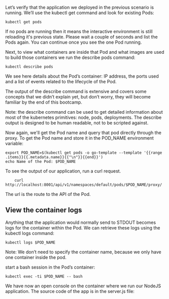 Let’s verify that the application we deployed in the previous scenario is running. We’ll use the kubectl get command and look for existing Pods:

    kubectl get pods

If no pods are running then it means the interactive environment is still reloading it's previous state. Please wait a couple of seconds and list the Pods again. You can continue once you see the one Pod running.

Next, to view what containers are inside that Pod and what images are used to build those containers we run the describe pods command:

    kubectl describe pods

We see here details about the Pod’s container: IP address, the ports used and a list of events related to the lifecycle of the Pod.

The output of the describe command is extensive and covers some concepts that we didn’t explain yet, but don’t worry, they will become familiar by the end of this bootcamp.

Note: the describe command can be used to get detailed information about most of the kubernetes primitives: node, pods, deployments. The describe output is designed to be human readable, not to be scripted against.

Now again, we'll get the Pod name and query that pod directly through the proxy. To get the Pod name and store it in the POD_NAME environment variable:

    export POD_NAME=$(kubectl get pods -o go-template --template '{{range .items}}{{.metadata.name}}{{"\n"}}{{end}}')
    echo Name of the Pod: $POD_NAME

To see the output of our application, run a curl request.

        curl http://localhost:8001/api/v1/namespaces/default/pods/$POD_NAME/proxy/
        
The url is the route to the API of the Pod.


## View the container logs
Anything that the application would normally send to STDOUT becomes logs for the container within the Pod. We can retrieve these logs using the kubectl logs command:

    kubectl logs $POD_NAME

Note: We don’t need to specify the container name, because we only have one container inside the pod.

start a bash session in the Pod’s container:

    kubectl exec -ti $POD_NAME -- bash

We have now an open console on the container where we run our NodeJS application. The source code of the app is in the server.js file:







